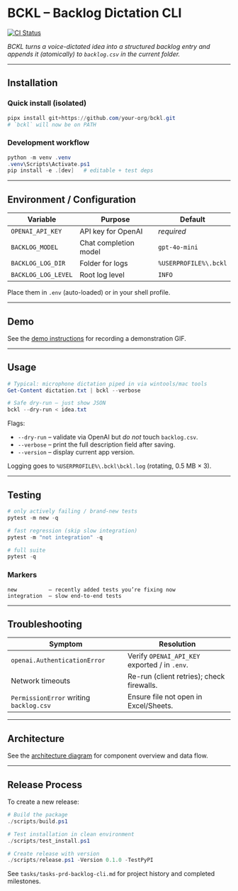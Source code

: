 # BCKL – Backlog Dictation CLI

[![CI Status](https://github.com/theplaylabs/Backlog_tool_1/actions/workflows/ci.yml/badge.svg)](https://github.com/theplaylabs/Backlog_tool_1/actions/workflows/ci.yml)

_BCKL turns a voice-dictated idea into a structured backlog entry and
appends it (atomically) to `backlog.csv` in the current folder._

---

## Installation

### Quick install (isolated)
```powershell
pipx install git+https://github.com/your-org/bckl.git
# `bckl` will now be on PATH
```

### Development workflow
```powershell
python -m venv .venv
.venv\Scripts\Activate.ps1
pip install -e .[dev]   # editable + test deps
```

---

## Environment / Configuration
| Variable | Purpose | Default |
|----------|---------|---------|
| `OPENAI_API_KEY` | API key for OpenAI | _required_ |
| `BACKLOG_MODEL`  | Chat completion model | `gpt-4o-mini` |
| `BACKLOG_LOG_DIR`| Folder for logs | `%USERPROFILE%\.bckl` |
| `BACKLOG_LOG_LEVEL` | Root log level | `INFO` |

Place them in `.env` (auto-loaded) or in your shell profile.

---

## Demo

See the [demo instructions](docs/demo.md) for recording a demonstration GIF.

---

## Usage
```powershell
# Typical: microphone dictation piped in via wintools/mac tools
Get-Content dictation.txt | bckl --verbose

# Safe dry-run – just show JSON
bckl --dry-run < idea.txt
```

Flags:
* `--dry-run` – validate via OpenAI but _do not_ touch `backlog.csv`.
* `--verbose` – print the full description field after saving.
* `--version` – display current app version.

Logging goes to `%USERPROFILE%\.bckl\bckl.log` (rotating, 0.5 MB × 3).

---

## Testing
```powershell
# only actively failing / brand-new tests
pytest -m new -q

# fast regression (skip slow integration)
pytest -m "not integration" -q

# full suite
pytest -q
```

### Markers
```
new          – recently added tests you’re fixing now
integration  – slow end-to-end tests
```

---

## Troubleshooting
| Symptom | Resolution |
|---------|------------|
| `openai.AuthenticationError` | Verify `OPENAI_API_KEY` exported / in `.env`. |
| Network timeouts | Re-run (client retries); check firewalls. |
| `PermissionError` writing `backlog.csv` | Ensure file not open in Excel/Sheets. |

---

## Architecture

See the [architecture diagram](docs/architecture.md) for component overview and data flow.

---

## Release Process

To create a new release:

```powershell
# Build the package
./scripts/build.ps1

# Test installation in clean environment
./scripts/test_install.ps1

# Create release with version
./scripts/release.ps1 -Version 0.1.0 -TestPyPI
```

See `tasks/tasks-prd-backlog-cli.md` for project history and completed milestones.
